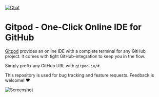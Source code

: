 [![Chat](https://img.shields.io/badge/chat-on%20spectrum-7289da.svg)](https://spectrum.chat/gitpod)

# Gitpod - One-Click Online IDE for GitHub

[Gitpod](https://gitpod.io) provides an online IDE with a complete terminal for any GitHub project.
It comes with tight GitHub-integration to keep you in the flow.

Simply prefix any GitHub URL with `gitpod.io/#`.

This repository is used for bug tracking and feature requests. Feedback is welcome! :heart:

![Screenshot](screenshot.png)
